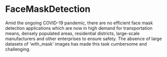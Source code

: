 # FaceMaskDetection
Amid the ongoing COVID-19 pandemic, there are no efficient face mask detection applications which are now in high demand for transportation means, 
densely populated areas, residential districts, large-scale manufacturers and other enterprises to ensure safety.
The absence of large datasets of ‘with_mask’ images has made this task cumbersome and challenging.
